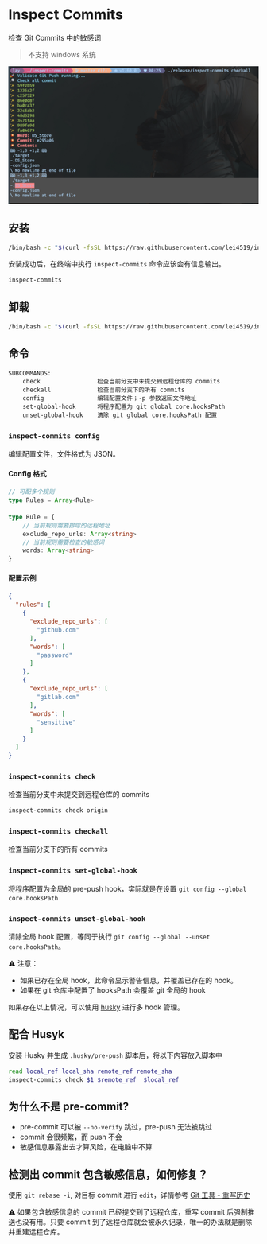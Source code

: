 # Inspect Commits

检查 Git Commits 中的敏感词

> 不支持 windows 系统

![](https://raw.githubusercontent.com/lei4519/picture-bed/main/images6B1F78A6-4351-432D-AD8A-A7C47AC5BF36.png)

## 安装

```sh
/bin/bash -c "$(curl -fsSL https://raw.githubusercontent.com/lei4519/inspect-commits/master/scripts/install)"
```

安装成功后，在终端中执行 `inspect-commits` 命令应该会有信息输出。
```sh
inspect-commits
```

## 卸载

```sh
/bin/bash -c "$(curl -fsSL https://raw.githubusercontent.com/lei4519/inspect-commits/master/scripts/uninstall)"
```

## 命令

```sh
SUBCOMMANDS:
    check                检查当前分支中未提交到远程仓库的 commits
    checkall             检查当前分支下的所有 commits
    config               编辑配置文件；-p 参数返回文件地址
    set-global-hook      将程序配置为 git global core.hooksPath
    unset-global-hook    清除 git global core.hooksPath 配置
```

### `inspect-commits config`
编辑配置文件，文件格式为 JSON。

#### Config 格式
```ts
// 可配多个规则
type Rules = Array<Rule>

type Rule = {
	// 当前规则需要排除的远程地址
	exclude_repo_urls: Array<string>
	// 当前规则需要检查的敏感词
	words: Array<string>
}
```

#### 配置示例
```json
{
  "rules": [
    {
      "exclude_repo_urls": [
        "github.com"
      ],
      "words": [
        "password"
      ]
    },
    {
      "exclude_repo_urls": [
        "gitlab.com"
      ],
      "words": [
        "sensitive"
      ]
    }
  ]
}
```

### `inspect-commits check`
检查当前分支中未提交到远程仓库的 commits

```sh
inspect-commits check origin
```

### `inspect-commits checkall`
检查当前分支下的所有 commits

### `inspect-commits set-global-hook`
将程序配置为全局的 pre-push hook，实际就是在设置 `git config --global core.hooksPath`

### `inspect-commits unset-global-hook`
清除全局 hook 配置，等同于执行 `git config --global --unset core.hooksPath`。

⚠️ 注意：
- 如果已存在全局 hook，此命令显示警告信息，并覆盖已存在的 hook。
- 如果在 git 仓库中配置了 hooksPath 会覆盖 git 全局的 hook

如果存在以上情况，可以使用 [husky](https://github.com/typicode/husky) 进行多 hook 管理。

## 配合 Husyk

安装 Husky 并生成 `.husky/pre-push` 脚本后，将以下内容放入脚本中

```sh
read local_ref local_sha remote_ref remote_sha
inspect-commits check $1 $remote_ref  $local_ref
```


## 为什么不是 pre-commit?

- pre-commit 可以被 `--no-verify` 跳过，pre-push 无法被跳过
- commit 会很频繁，而 push 不会
- 敏感信息暴露出去才算风险，在电脑中不算

## 检测出 commit 包含敏感信息，如何修复？

使用 `git rebase -i`, 对目标 commit 进行 `edit`，详情参考 [Git 工具 - 重写历史](https://git-scm.com/book/zh/v2/Git-%E5%B7%A5%E5%85%B7-%E9%87%8D%E5%86%99%E5%8E%86%E5%8F%B2)

⚠️  如果包含敏感信息的 commit 已经提交到了远程仓库，重写 commit 后强制推送也没有用。只要 commit 到了远程仓库就会被永久记录，唯一的办法就是删除并重建远程仓库。
